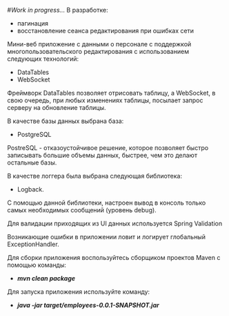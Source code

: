 #*Work in progress...*
В разработке:
- пагинация
- восстановление сеанса редактирования при ошибках сети

Мини-веб приложение c данными о персонале с поддержкой 
многопользовательского редактирования с использованием 
следующих технологий:
- DataTables
- WebSocket

Фреймворк DataTables позволяет отрисовать таблицу, а WebSocket, 
в свою очередь, при любых изменениях таблицы, посылает запрос серверу 
на обновление таблицы.

В качестве базы данных выбрана база:
- PostgreSQL

PostreSQL - отказоустойчивое решение, которое позволяет быстро записывать
большие объемы данных, быстрее, чем это делают остальные базы.

В качестве логгера была выбрана следующая библиотека:
- Logback. 
  
С помощью данной библиотеки, настроен вывод в консоль только самых 
необходимых сообщений (уровень debug). 

Для валидации приходящих из UI данных используется Spring Validation

Возникающие ошибки в приложении ловит и логирует глобальный 
ExceptionHandler.

Для сборки приложения воспользуйтесь сборщиком
проектов Maven с помощью команды:
- ***mvn clean package***

Для запуска приложения используйте команду:
- ***java -jar target/employees-0.0.1-SNAPSHOT.jar***